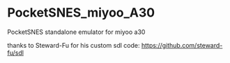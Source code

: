 # PocketSNES_miyoo_A30
PocketSNES standalone emulator for miyoo a30

thanks to Steward-Fu for his custom sdl code:
https://github.com/steward-fu/sdl